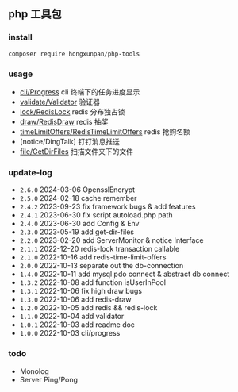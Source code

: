 ## php 工具包

### install 

`composer require hongxunpan/php-tools`

### usage

- [cli/Progress](readme/cli-progress.md) cli 终端下的任务进度显示
- [validate/Validator](readme/validate-validator.md) 验证器
- [lock/RedisLock](readme/redis-lock.md) redis 分布独占锁
- [draw/RedisDraw](readme/redis-draw.md) redis 抽奖
- [timeLimitOffers/RedisTimeLimitOffers](readme/redis-time-limit-offers.md) redis 抢购名额
- [notice/DingTalk] 钉钉消息推送
- [file/GetDirFiles](readme/get-dir-files.md) 扫描文件夹下的文件

### update-log

 - `2.6.0` 2024-03-06 OpensslEncrypt
 - `2.5.0` 2024-02-18 cache remember
 - `2.4.2` 2023-09-23 fix framework bugs & add features
 - `2.4.1` 2023-06-30 fix script autoload.php path
 - `2.4.0` 2023-06-30 add Config & Env
 - `2.3.0` 2023-05-19 add get-dir-files
 - `2.2.0` 2023-02-20 add ServerMonitor & notice Interface
 - `2.1.1` 2022-12-20 redis-lock transaction callable  
 - `2.1.0` 2022-10-16 add redis-time-limit-offers  
 - `2.0.0` 2022-10-13 separate out the db-connection  
 - `1.4.0` 2022-10-11 add mysql pdo connect & abstract db connect
 - `1.3.2` 2022-10-08 add function isUserInPool
 - `1.3.1` 2022-10-06 fix high draw bugs
 - `1.3.0` 2022-10-06 add redis-draw
 - `1.2.0` 2022-10-05 add redis && redis-lock
 - `1.1.0` 2022-10-04 add validator
 - `1.0.1` 2022-10-03 add readme doc
 - `1.0.0` 2022-10-03 cli/progress

### todo

- Monolog
- Server Ping/Pong